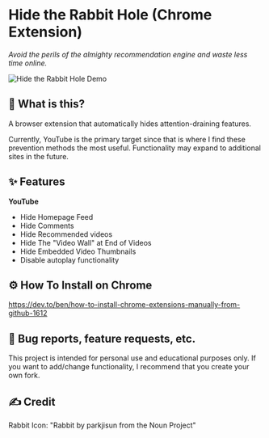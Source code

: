 # Hide the Rabbit Hole (Chrome Extension)
_Avoid the perils of the almighty recommendation engine and waste less time online._

![Hide the Rabbit Hole Demo](/demo.gif "Hide YouTube Recommendations")

## 🤔 What is this?
A browser extension that automatically hides attention-draining features. 

Currently, YouTube is the primary target since that is where I find these prevention methods the most useful. Functionality may expand to additional sites in the future.

## ✨ Features
**YouTube**
- Hide Homepage Feed
- Hide Comments
- Hide Recommended videos
- Hide The "Video Wall" at End of Videos
- Hide Embedded Video Thumbnails
- Disable autoplay functionality

## ⚙️ How To Install on Chrome
https://dev.to/ben/how-to-install-chrome-extensions-manually-from-github-1612

## 📝  Bug reports, feature requests, etc.
This project is intended for personal use and educational purposes only. If you want to add/change functionality, I recommend that you create your own fork.

## ✍️ Credit
Rabbit Icon: "Rabbit by parkjisun from the Noun Project"
